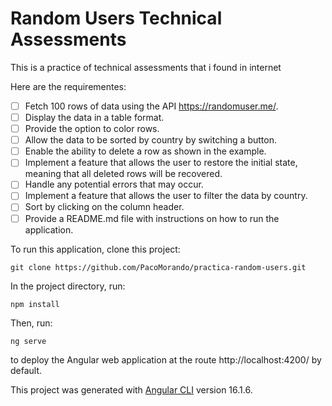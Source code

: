 # Random Users Technical Assessments
This is a practice of technical assessments that i found in internet

Here are the requirementes:

- [ ] Fetch 100 rows of data using the API https://randomuser.me/.
- [ ] Display the data in a table format.
- [ ] Provide the option to color rows.
- [ ] Allow the data to be sorted by country by switching a button.
- [ ] Enable the ability to delete a row as shown in the example.
- [ ] Implement a feature that allows the user to restore the initial state, meaning that all deleted rows will be recovered.
- [ ] Handle any potential errors that may occur.
- [ ] Implement a feature that allows the user to filter the data by country.
- [ ] Sort by clicking on the column header.
- [ ] Provide a README.md file with instructions on how to run the application.

To run this application, clone this project:

``` 
git clone https://github.com/PacoMorando/practica-random-users.git
``` 

In the project directory, run:
 ``` 
npm install
 ``` 
Then, run:
 ``` 
ng serve
 ``` 
to deploy the Angular web application at the route http://localhost:4200/ by default.


This project was generated with [Angular CLI](https://github.com/angular/angular-cli) version 16.1.6.